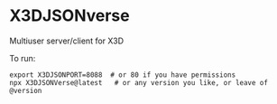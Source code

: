 X3DJSONverse
==============

Multiuser server/client for X3D

To run:
```
export X3DJSONPORT=8088  # or 80 if you have permissions
npx X3DJSONVerse@latest   # or any version you like, or leave of @version
```
